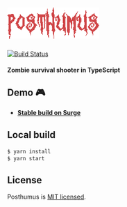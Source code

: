 # ![Posthumus](./src/assets/images/logo.png) 
[![Build Status](https://travis-ci.org/praghus/posthumus.svg?branch=master)](https://travis-ci.org/praghus/posthumus)
#### Zombie survival shooter in TypeScript

## Demo :video_game: 

* **[Stable build on Surge](https://posthumus.surge.sh/)**

## Local build
```
$ yarn install
$ yarn start
```



## License

Posthumus is [MIT licensed](./LICENSE).
